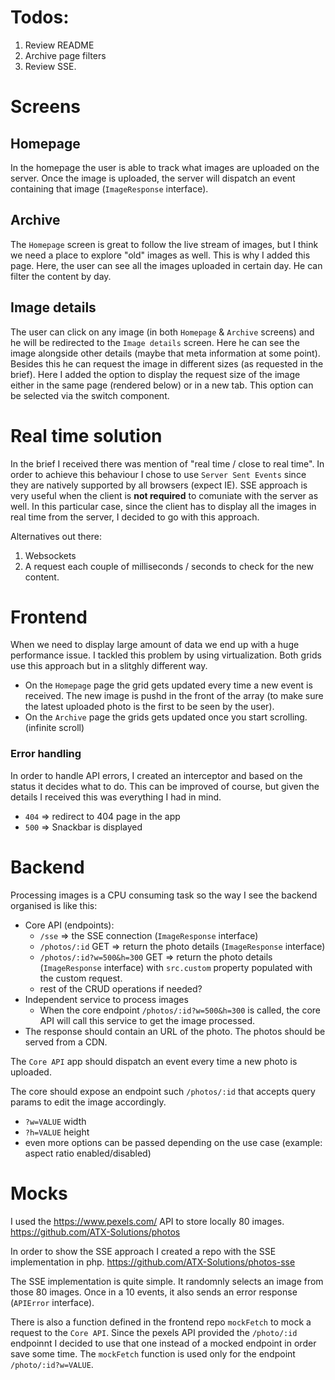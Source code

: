 # Todos:

1. Review README
2. Archive page filters
3. Review SSE.

# Screens

## Homepage

In the homepage the user is able to track what images are uploaded on the server. Once the image is uploaded, the server will dispatch an event containing that image (`ImageResponse` interface).

## Archive

The `Homepage` screen is great to follow the live stream of images, but I think we need a place to explore "old" images as well. This is why I added this page. Here, the user can see all the images uploaded in certain day. He can filter the content by day.

## Image details

The user can click on any image (in both `Homepage` & `Archive` screens) and he will be redirected to the `Image details` screen. Here he can see the image alongside other details (maybe that meta information at some point).
Besides this he can request the image in different sizes (as requested in the brief). Here I added the option to display the request size of the image either in the same page (rendered below) or in a new tab. This option can be selected via the switch component.

# Real time solution

In the brief I received there was mention of "real time / close to real time". In order to achieve this behaviour I chose to use `Server Sent Events` since they are natively supported by all browsers (expect IE). SSE approach is very useful when the client is **not required** to comuniate with the server as well. In this particular case, since the client has to display all the images in real time from the server, I decided to go with this approach.

Alternatives out there:

1. Websockets
2. A request each couple of milliseconds / seconds to check for the new content.

# Frontend

When we need to display large amount of data we end up with a huge performance issue. I tackled this problem by using virtualization. Both grids use this approach but in a slitghly different way.

-   On the `Homepage` page the grid gets updated every time a new event is received. The new image is pushd in the front of the array (to make sure the latest uploaded photo is the first to be seen by the user).
-   On the `Archive` page the grids gets updated once you start scrolling. (infinite scroll)

### Error handling

In order to handle API errors, I created an interceptor and based on the status it decides what to do. This can be improved of course, but given the details I received this was everything I had in mind.

-   `404` => redirect to 404 page in the app
-   `500` => Snackbar is displayed

# Backend

Processing images is a CPU consuming task so the way I see the backend organised is like this:

-   Core API (endpoints):
    -   `/sse` => the SSE connection (`ImageResponse` interface)
    -   `/photos/:id` GET => return the photo details (`ImageResponse` interface)
    -   `/photos/:id?w=500&h=300` GET => return the photo details (`ImageResponse` interface) with `src.custom` property populated with the custom request.
    -   rest of the CRUD operations if needed?
-   Independent service to process images
    -   When the core endpoint `/photos/:id?w=500&h=300` is called, the core API will call this service to get the image processed.
-   The response should contain an URL of the photo. The photos should be served from a CDN.

The `Core API` app should dispatch an event every time a new photo is uploaded.

The core should expose an endpoint such `/photos/:id` that accepts query params to edit the image accordingly.

-   `?w=VALUE` width
-   `?h=VALUE` height
-   even more options can be passed depending on the use case (example: aspect ratio enabled/disabled)

# Mocks

I used the https://www.pexels.com/ API to store locally 80 images. https://github.com/ATX-Solutions/photos

In order to show the SSE approach I created a repo with the SSE implementation in php. https://github.com/ATX-Solutions/photos-sse

The SSE implementation is quite simple. It randomnly selects an image from those 80 images. Once in a 10 events, it also sends an error response (`APIError` interface).

There is also a function defined in the frontend repo `mockFetch` to mock a request to the `Core API`. Since the pexels API provided the `/photo/:id` endpoinnt I decided to use that one instead of a mocked endpoint in order save some time. The `mockFetch` function is used only for the endpoint `/photo/:id?w=VALUE`.
